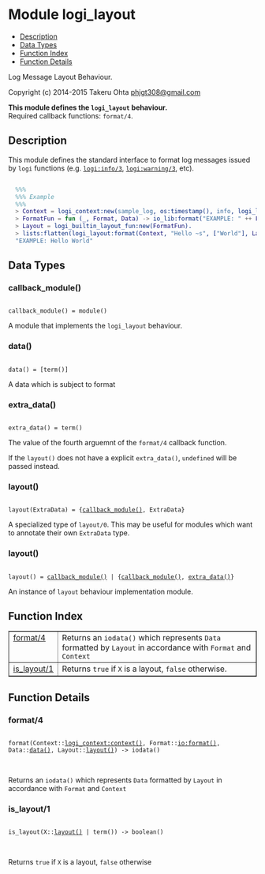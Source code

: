

# Module logi_layout #
* [Description](#description)
* [Data Types](#types)
* [Function Index](#index)
* [Function Details](#functions)

Log Message Layout Behaviour.

Copyright (c) 2014-2015 Takeru Ohta <phjgt308@gmail.com>

__This module defines the `logi_layout` behaviour.__<br /> Required callback functions: `format/4`.

<a name="description"></a>

## Description ##

This module defines the standard interface to format log messages issued by `logi` functions
(e.g. [`logi:info/3`](logi.md#info-3), [`logi:warning/3`](logi.md#warning-3), etc).

```erlang

  %%%
  %%% Example
  %%%
  > Context = logi_context:new(sample_log, os:timestamp(), info, logi_location:guess_location(), #{}, #{}).
  > FormatFun = fun (_, Format, Data) -> io_lib:format("EXAMPLE: " ++ Format, Data) end.
  > Layout = logi_builtin_layout_fun:new(FormatFun).
  > lists:flatten(logi_layout:format(Context, "Hello ~s", ["World"], Layout)).
  "EXAMPLE: Hello World"
```

<a name="types"></a>

## Data Types ##




### <a name="type-callback_module">callback_module()</a> ###


<pre><code>
callback_module() = module()
</code></pre>

 A module that implements the `logi_layout` behaviour.



### <a name="type-data">data()</a> ###


<pre><code>
data() = [term()]
</code></pre>

 A data which is subject to format



### <a name="type-extra_data">extra_data()</a> ###


<pre><code>
extra_data() = term()
</code></pre>

 The value of the fourth arguemnt of the `format/4` callback function.

If the `layout()` does not have a explicit `extra_data()`, `undefined` will be passed instead.



### <a name="type-layout">layout()</a> ###


<pre><code>
layout(ExtraData) = {<a href="#type-callback_module">callback_module()</a>, ExtraData}
</code></pre>

 A specialized type of `layout/0`.
This may be useful for modules which want to annotate their own `ExtraData` type.



### <a name="type-layout">layout()</a> ###


<pre><code>
layout() = <a href="#type-callback_module">callback_module()</a> | {<a href="#type-callback_module">callback_module()</a>, <a href="#type-extra_data">extra_data()</a>}
</code></pre>

 An instance of `layout` behaviour implementation module.

<a name="index"></a>

## Function Index ##


<table width="100%" border="1" cellspacing="0" cellpadding="2" summary="function index"><tr><td valign="top"><a href="#format-4">format/4</a></td><td>Returns an <code>iodata()</code> which represents <code>Data</code> formatted by <code>Layout</code> in accordance with <code>Format</code> and <code>Context</code></td></tr><tr><td valign="top"><a href="#is_layout-1">is_layout/1</a></td><td>Returns <code>true</code> if <code>X</code> is a layout, <code>false</code> otherwise.</td></tr></table>


<a name="functions"></a>

## Function Details ##

<a name="format-4"></a>

### format/4 ###

<pre><code>
format(Context::<a href="logi_context.md#type-context">logi_context:context()</a>, Format::<a href="io.md#type-format">io:format()</a>, Data::<a href="#type-data">data()</a>, Layout::<a href="#type-layout">layout()</a>) -&gt; iodata()
</code></pre>
<br />

Returns an `iodata()` which represents `Data` formatted by `Layout` in accordance with `Format` and `Context`

<a name="is_layout-1"></a>

### is_layout/1 ###

<pre><code>
is_layout(X::<a href="#type-layout">layout()</a> | term()) -&gt; boolean()
</code></pre>
<br />

Returns `true` if `X` is a layout, `false` otherwise

